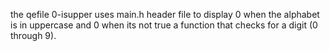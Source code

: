 the qefile 0-isupper uses main.h header file to display 0 when the alphabet is in uppercase and 0 when its not true
 a function that checks for a digit (0 through 9).
